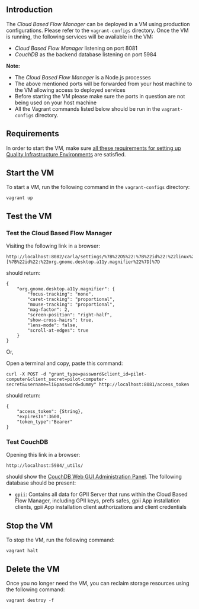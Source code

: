 ## Introduction

The *Cloud Based Flow Manager* can be deployed in a VM using production configurations. Please refer to the ```vagrant-configs``` directory. Once the VM is running, the following services will be available in the VM:

* *Cloud Based Flow Manager* listening on port 8081
* *CouchDB* as the backend database listening on port 5984

**Note:**

* The *Cloud Based Flow Manager* is a Node.js processes
* The above mentioned ports will be forwarded from your host machine to the VM allowing access to deployed services
* Before starting the VM please make sure the ports in question are not being used on your host machine
* All the Vagrant commands listed below should be run in the ```vagrant-configs``` directory.

## Requirements

In order to start the VM, make sure [all these requirements for setting up Quality Infrastructure Environments](https://github.com/GPII/qi-development-environments/blob/master/README.md#requirements) are satisfied.

## Start the VM

To start a VM, run the following command in the ```vagrant-configs``` directory:

```
vagrant up
```

## Test the VM

### Test the Cloud Based Flow Manager

Visiting the following link in a browser:

```
http://localhost:8082/carla/settings/%7B%22OS%22:%7B%22id%22:%22linux%22%7D,%22solutions%22:[%7B%22id%22:%22org.gnome.desktop.a11y.magnifier%22%7D]%7D
```

should return:

```
{
    "org.gnome.desktop.a11y.magnifier": {
        "focus-tracking": "none",
        "caret-tracking": "proportional",
        "mouse-tracking": "proportional",
        "mag-factor": 2,
        "screen-position": "right-half",
        "show-cross-hairs": true,
        "lens-mode": false,
        "scroll-at-edges": true
    }
}
```

Or,

Open a terminal and copy, paste this command:

```
curl -X POST -d "grant_type=password&client_id=pilot-computer&client_secret=pilot-computer-secret&username=li&password=dummy" http://localhost:8081/access_token
```

should return:

```
{
    "access_token": {String},
    "expiresIn":3600,
    "token_type":"Bearer"
}
```

### Test CouchDB

Opening this link in a browser:

```
http://localhost:5984/_utils/
```

should show the [CouchDB Web GUI Administration Panel](http://docs.couchdb.org/en/1.6.1/intro/futon.html). The following database should be present:

* ```gpii```: Contains all data for GPII Server that runs within the Cloud Based Flow Manager, including GPII keys, prefs safes, gpii App installation clients, gpii App installation client authorizations and client credentials

## Stop the VM

To stop the VM, run the following command:

```
vagrant halt
```

## Delete the VM

Once you no longer need the VM, you can reclaim storage resources using the following command:

```
vagrant destroy -f
```
